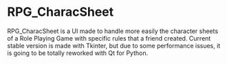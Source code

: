 # RPG_CharacSheet

RPG_CharacSheet is a UI made to handle more easily the character sheets of a Role Playing Game with specific rules that a friend created. Current stable version is made with Tkinter, but due to some performance issues, it is going to be totally reworked with Qt for Python.
